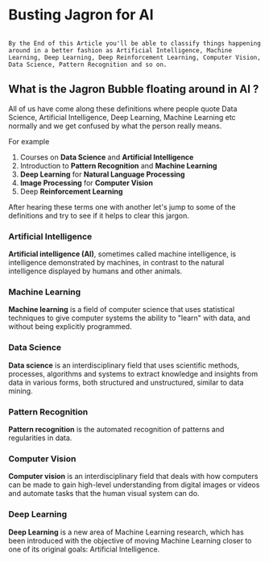 # Busting Jagron for AI

```A lot of confusing terms are around us all the time, specially if a new person is trying to get into this field of Data.

By the End of this Article you'll be able to classify things happening around in a better fashion as Artificial Intelligence, Machine Learning, Deep Learning, Deep Reinforcement Learning, Computer Vision, Data Science, Pattern Recognition and so on.
```

## What is the Jagron Bubble floating around in AI ?

All of us have come along these definitions where people quote Data Science, Artificial Intelligence, Deep Learning, Machine Learning etc normally and we get confused by what the person really means.

For example
  1. Courses on **Data Science** and **Artificial Intelligence**
  2. Introduction to **Pattern Recognition** and **Machine Learning**
  3. **Deep Learning** for **Natural Language Processing**
  4. **Image Processing** for **Computer Vision**
  5. Deep **Reinforcement Learning**
  
  
After hearing these terms one with another let's jump to some of the definitions and try to see if it helps to clear this jargon.

### Artificial Intelligence

**Artificial intelligence (AI)**, sometimes called machine intelligence, is intelligence demonstrated by machines, in contrast to the natural intelligence displayed by humans and other animals.


### Machine Learning

**Machine learning** is a field of computer science that uses statistical techniques to give computer systems the ability to "learn" with data, and without being explicitly programmed.


### Data Science

**Data science** is an interdisciplinary field that uses scientific methods, processes, algorithms and systems to extract knowledge and insights from data in various forms, both structured and unstructured,  similar to data mining.


### Pattern Recognition

**Pattern recognition** is the automated recognition of patterns and regularities in data.


### Computer Vision

**Computer vision** is an interdisciplinary field that deals with how computers can be made to gain high-level understanding from digital images or videos and automate tasks that the human visual system can do.


### Deep Learning

**Deep Learning** is a new area of Machine Learning research, which has been introduced with the objective of moving Machine Learning closer to one of its original goals: Artificial Intelligence.
